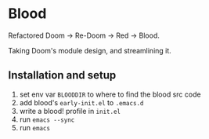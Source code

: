 # Blood
Refactored Doom -> Re-Doom -> Red -> Blood.

Taking Doom's module design, and streamlining it.


## Installation and setup

1) set env var `BLOODDIR` to where to find the blood src code
2) add blood's `early-init.el` to `.emacs.d`
3) write a blood! profile in `init.el`
4) run `emacs --sync`
5) run `emacs`
